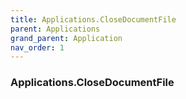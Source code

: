 ```yaml
---
title: Applications.CloseDocumentFile
parent: Applications
grand_parent: Application
nav_order: 1
---
```


### Applications.CloseDocumentFile
